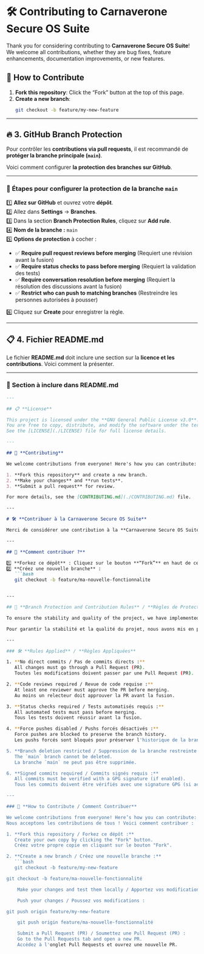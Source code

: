 # 🛠️ **Contributing to Carnaverone Secure OS Suite**

Thank you for considering contributing to **Carnaverone Secure OS Suite**! We welcome all contributions, whether they are bug fixes, feature enhancements, documentation improvements, or new features.

## 🚀 **How to Contribute**

1. **Fork this repository**: Click the “Fork” button at the top of this page.
2. **Create a new branch**: 
   ```bash
   git checkout -b feature/my-new-feature

---

## 🔥 **3. GitHub Branch Protection**
Pour contrôler les **contributions via pull requests**, il est recommandé de **protéger la branche principale (`main`)**.

Voici comment configurer **la protection des branches sur GitHub**.

---

### 📘 **Étapes pour configurer la protection de la branche `main`**

1️⃣ **Allez sur GitHub** et ouvrez votre **dépôt**.  
2️⃣ Allez dans **Settings** → **Branches**.  
3️⃣ Dans la section **Branch Protection Rules**, cliquez sur **Add rule**.  
4️⃣ **Nom de la branche :** `main`  
5️⃣ **Options de protection** à cocher :
   - ✅ **Require pull request reviews before merging** (Requiert une révision avant la fusion)  
   - ✅ **Require status checks to pass before merging** (Requiert la validation des tests)  
   - ✅ **Require conversation resolution before merging** (Requiert la résolution des discussions avant la fusion)  
   - ✅ **Restrict who can push to matching branches** (Restreindre les personnes autorisées à pousser)  

6️⃣ Cliquez sur **Create** pour enregistrer la règle.  

---

## 📋 **4. Fichier README.md**
Le fichier **README.md** doit inclure une section sur la **licence et les contributions**. Voici comment la présenter.

---

### 📁 **Section à inclure dans README.md**
```markdown
---

## 📋 **License**

This project is licensed under the **GNU General Public License v3.0**.  
You are free to copy, distribute, and modify the software under the terms of the license.  
See the [LICENSE](./LICENSE) file for full license details.

---

## 🤝 **Contributing**

We welcome contributions from everyone! Here's how you can contribute:

1. **Fork this repository** and create a new branch.
2. **Make your changes** and **run tests**.
3. **Submit a pull request** for review.

For more details, see the [CONTRIBUTING.md](./CONTRIBUTING.md) file.

---

# 🛠️ **Contribuer à la Carnaverone Secure OS Suite**

Merci de considérer une contribution à la **Carnaverone Secure OS Suite** ! Nous accueillons toutes les contributions, qu'il s'agisse de corrections de bogues, d'améliorations de fonctionnalités, de mises à jour de la documentation ou de nouvelles fonctionnalités.

---

## 🚀 **Comment contribuer ?**

1️⃣ **Forkez ce dépôt** : Cliquez sur le bouton **“Fork”** en haut de cette page.  
2️⃣ **Créez une nouvelle branche** : 
   ```bash
   git checkout -b feature/ma-nouvelle-fonctionnalite


---

## 🔐 **Branch Protection and Contribution Rules** / **Règles de Protection des Branches et Contributions**

To ensure the stability and quality of the project, we have implemented strict branch protection rules for the `main` branch. These rules are designed to prevent unauthorized changes, ensure code quality, and enforce collaborative workflows.

Pour garantir la stabilité et la qualité du projet, nous avons mis en place des règles strictes de protection pour la branche `main`. Ces règles visent à empêcher les modifications non autorisées, assurer la qualité du code et renforcer les workflows collaboratifs.

---

### 🛠️ **Rules Applied** / **Règles Appliquées**

1. **No direct commits / Pas de commits directs :**  
   All changes must go through a Pull Request (PR).  
   Toutes les modifications doivent passer par une Pull Request (PR).

2. **Code reviews required / Revue de code requise :**  
   At least one reviewer must approve the PR before merging.  
   Au moins un relecteur doit approuver la PR avant la fusion.

3. **Status checks required / Tests automatisés requis :**  
   All automated tests must pass before merging.  
   Tous les tests doivent réussir avant la fusion.

4. **Force pushes disabled / Pushs forcés désactivés :**  
   Force pushes are blocked to preserve the branch history.  
   Les pushs forcés sont bloqués pour préserver l'historique de la branche.

5. **Branch deletion restricted / Suppression de la branche restreinte :**  
   The `main` branch cannot be deleted.  
   La branche `main` ne peut pas être supprimée.

6. **Signed commits required / Commits signés requis :**  
   All commits must be verified with a GPG signature (if enabled).  
   Tous les commits doivent être vérifiés avec une signature GPG (si activée).

---

### 🤝 **How to Contribute / Comment Contribuer**

We welcome contributions from everyone! Here’s how you can contribute:  
Nous acceptons les contributions de tous ! Voici comment contribuer :

1. **Fork this repository / Forkez ce dépôt :**  
   Create your own copy by clicking the "Fork" button.  
   Créez votre propre copie en cliquant sur le bouton "Fork".

2. **Create a new branch / Créez une nouvelle branche :**  
   ```bash
   git checkout -b feature/my-new-feature

git checkout -b feature/ma-nouvelle-fonctionnalité

    Make your changes and test them locally / Apportez vos modifications et testez-les localement.

    Push your changes / Poussez vos modifications :

git push origin feature/my-new-feature

    git push origin feature/ma-nouvelle-fonctionnalité

    Submit a Pull Request (PR) / Soumettez une Pull Request (PR) :
    Go to the Pull Requests tab and open a new PR.
    Accédez à l'onglet Pull Requests et ouvrez une nouvelle PR.

